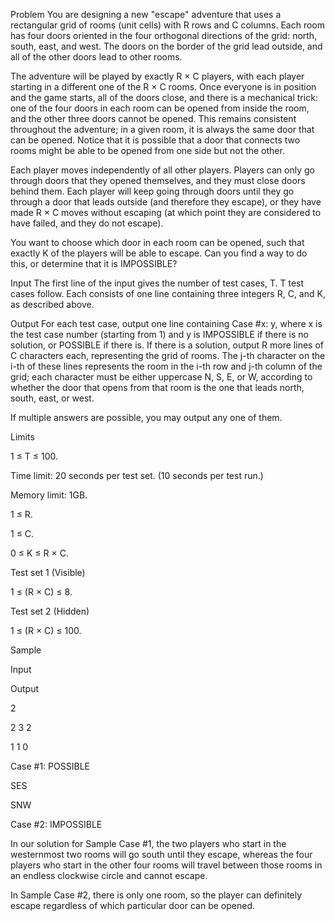 Problem
You are designing a new "escape" adventure that uses a rectangular grid of rooms (unit cells) with R rows and C columns. Each room has four doors oriented in the four orthogonal directions of the grid: north, south, east, and west. The doors on the border of the grid lead outside, and all of the other doors lead to other rooms.

The adventure will be played by exactly R × C players, with each player starting in a different one of the R × C rooms. Once everyone is in position and the game starts, all of the doors close, and there is a mechanical trick: one of the four doors in each room can be opened from inside the room, and the other three doors cannot be opened. This remains consistent throughout the adventure; in a given room, it is always the same door that can be opened. Notice that it is possible that a door that connects two rooms might be able to be opened from one side but not the other.

Each player moves independently of all other players. Players can only go through doors that they opened themselves, and they must close doors behind them. Each player will keep going through doors until they go through a door that leads outside (and therefore they escape), or they have made R × C moves without escaping (at which point they are considered to have failed, and they do not escape).

You want to choose which door in each room can be opened, such that exactly K of the players will be able to escape. Can you find a way to do this, or determine that it is IMPOSSIBLE?

Input
The first line of the input gives the number of test cases, T. T test cases follow. Each consists of one line containing three integers R, C, and K, as described above.

Output
For each test case, output one line containing Case #x: y, where x is the test case number (starting from 1) and y is IMPOSSIBLE if there is no solution, or POSSIBLE if there is. If there is a solution, output R more lines of C characters each, representing the grid of rooms. The j-th character on the i-th of these lines represents the room in the i-th row and j-th column of the grid; each character must be either uppercase N, S, E, or W, according to whether the door that opens from that room is the one that leads north, south, east, or west.

If multiple answers are possible, you may output any one of them.

Limits

1 ≤ T ≤ 100.

Time limit: 20 seconds per test set. (10 seconds per test run.)

Memory limit: 1GB.

1 ≤ R.

1 ≤ C.

0 ≤ K ≤ R × C.

Test set 1 (Visible)

1 ≤ (R × C) ≤ 8.

Test set 2 (Hidden)

1 ≤ (R × C) ≤ 100.

Sample

Input

Output

2

2 3 2

1 1 0


Case #1: POSSIBLE

SES

SNW

Case #2: IMPOSSIBLE


In our solution for Sample Case #1, the two players who start in the westernmost two rooms will go south until they escape, whereas the four players who start in the other four rooms will travel between those rooms in an endless clockwise circle and cannot escape.

In Sample Case #2, there is only one room, so the player can definitely escape regardless of which particular door can be opened.

